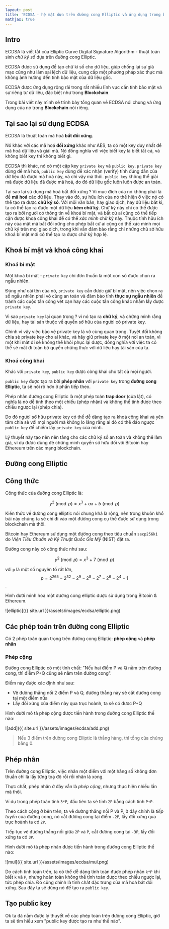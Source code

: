 ```yaml
---
layout: post
title: 'ECDSA - hệ mật dựa trên đường cong Elliptic và ứng dụng trong blockchain'
mathjax: true
---
```


## Intro

ECDSA là viết tắt của Elliptic Curve Digital Signature Algorithm - thuật toán sinh _chữ ký số_ dựa trên đường cong Elliptic.

ECDSA được sử dụng để tạo chữ kí số cho dữ liệu, giúp chống lại sự giả mạo cũng như làm sai lệch dữ liệu, cung cấp một phương pháp xác thực mà không ảnh hưởng đến tính bảo mật của dữ liệu gốc.

ECDSA được ứng dụng rộng rãi trong rất nhiều lĩnh vực cần tính bảo mật và sự riêng tư dữ liệu, đặc biệt như trong **Blockchain**.

Trong bài viết này mình sẽ trình bày tổng quan về ECDSA nói chung và ứng dụng của nó trong **Blockchain** nói riêng.

## Tại sao lại sử dụng ECDSA

ECDSA là thuật toán mã hoá **bất đối xứng**.

Nó khác với các mã hoá **đối xứng** khác như AES, ta có một key duy nhất để mã hoá dữ liệu và giải mã. Nó đồng nghĩa với việc biết key là biết tất cả, và không biết key thì không biết gì.

ECDSA thì khác, nó có một cặp key `private key` và `public key`. `private key` dùng dể mã hoá, `public key` dùng để xác nhận (verify) tính đúng đắn của dữ liệu đã được mã hoá này, và chỉ vậy mà thôi. `public key` không thể giải mã được dữ liệu đã được mã hoá, do đó dữ liệu gốc luôn luôn được an toàn.

Tại sao lại sử dụng mã hoá bất đối xứng ? Vì mục đích của nó không phải là để **mã hoá** các dữ liệu. Thay vào đó, sự hữu ích của nó thể hiện ở việc nó có thể tạo ra được **chữ ký số**. Với mỗi văn bản, hay giao dịch, hay dữ liệu bất kì, ta có thể tạo ra được một dữ liệu **kèm chữ ký**. Chữ ký này chỉ có thể được tạo ra bởi người có thông tin về khoá bí mật, và bất cứ ai cũng có thể tiếp cận được khoá công khai để có thể _xác minh_ chữ ký này. Thuộc tính hữu ích này của mật mã bất đối xứng cho phép bất cứ ai cũng có thể xác minh mọi chữ ký trên mọi giao dịch, trong khi vẫn đảm bảo rằng chỉ những chủ sở hữu khoá bí mật mới có thể tạo ra được chữ ký hợp lệ.

## Khoá bí mật và khoá công khai

### Khoá bí mật

Một khoá bí mật - `private key` chỉ đơn thuần là một con số được chọn ra ngẫu nhiên.

Đúng như cái tên của nó, `private key` cần được giữ bí mật, nên việc chọn ra số ngẫu nhiên phải vô cùng an toàn và đảm bảo tính **thực sự ngẫu nhiên** để tránh các cuộc tấn công vét cạn hay các cuộc tấn công khác nhằm lấy được `private key`.

Vì sao `private key` lại quan trọng ? vì nó tạo ra **chữ ký**, và chứng minh rằng dữ liệu, hay tài sản thuộc về quyền sở hữu của người có private key.

Chính vì vậy việc bảo vệ private key là vô cùng quan trọng. Tuyệt đối không chia sẻ private key cho ai khác, và hãy giữ private key ở một nơi an toàn, vì một khi mất đi sẽ không thể khôi phục lại được, đồng nghĩa với việc ta có thể sẽ mất đi toàn bộ quyền chứng thực với dữ liệu hay tài sản của ta.

### Khoá công khai

Khác với `private key`, `public key` được công khai cho tất cả mọi người.

`public key` được tạo ra bởi **phép nhân** với `private key` trong **đường cong Elliptic**, ta sẽ nói rõ hơn ở phần tiếp theo.

Phép nhân đường cong Elliptic là một phép toán **trap door** (cửa lật), có nghĩa là nó dễ tính theo một chiều (phép nhân) và không thể tính được theo chiều ngược lại (phép chia).

Do đó người sở hữu private key có thể dễ dàng tạo ra khoá công khai và yên tâm chia sẻ với mọi người mà không lo lắng rằng ai đó có thể đảo ngược `public key` để chiếm lấy `private key` của mình.

Lý thuyết này tạo nên nên tảng cho các chữ ký số an toàn và không thể làm giả, ví dụ được dùng đẻ chứng minh quyền sở hữu đối với Bitcoin hay Ethereum trên các mạng blockchain.

## Đường cong Elliptic

## Công thức

Công thức của đường cong Elliptic là:

$$ y^2 \pmod p = x^3 + ax + b \pmod p $$

Kiến thức về đường cong elliptic nói chung khá là rộng, nên trong khuôn khổ bài này chúng ta sẽ chỉ đi vào một đường cong cụ thể được sử dụng trong blockchain mà thôi.

Bitcoin hay Ethereum sử dụng một đường cong theo tiêu chuẩn `secp256k1` do _Viện Tiêu Chuẩn và Kỹ Thuật Quốc Gia Mỹ_ (NIST) đặt ra.

Đường cong này có công thức như sau:

$$ y^2 \pmod p = x^3 + 7 \pmod p $$

với `p` là một số nguyên tố rất lớn, $$ p = 2^{265} - 2^{32} - 2^9 - 2^8 - 2^7 - 2^6 - 2^4 - 1 $$.

Hình dưới minh hoạ một đường cong elliptic được sử dụng trong Bitcoin & Ethereum.

![elliptic]({{ site.url }}/assets/images/ecdsa/elliptic.png)

## Các phép toán trên đường cong Elliptic

Có 2 phép toán quan trọng trên đường cong Elliptic: **phép cộng** và **phép nhân**

### Phép cộng

Đường cong Elliptic có một tính chất: "Nếu hai điểm P và Q nằm trên đường cong, thì điểm P+Q cũng sẽ nằm trên đường cong".

Điểm này được xác định như sau:

- Vẽ đường thẳng nối 2 điểm P và Q, đường thẳng này sẽ cắt đường cong tại một điểm nữa
- Lấy đối xứng của điểm này qua trục hoành, ta sẽ có được P+Q

Hình dưới mô tả phép cộng được tiến hành trong đường cong Elliptic thế nào:

![add]({{ site.url }}/assets/images/ecdsa/add.png)

> Nếu 3 điểm trên đường cong Elliptic là thẳng hàng, thì tổng của chúng bằng 0.

## Phép nhân

Trên đường cong Elliptic, việc nhân một điểm với một hằng số không đơn thuần chỉ là lấy từng toạ độ rồi rồi nhân là xong.

Thực chất, phép nhân ở đây vẫn là _phép cộng_, nhưng thực hiện nhiều lần mà thôi.

Ví dụ trong phép toán tính `3*P`, đầu tiên ta sẽ tính `2P` bằng cách tính `P+P`.

Theo cách cộng ở bên trên, ta vẽ đường thẳng nối P và P, ở đây chính là _tiếp tuyến_ của đường cong, nó cắt đường cong tại điểm `-2P`, lấy đối xứng qua trục hoành ta có `2P`.

Tiếp tục vẽ đường thẳng nối giữa `2P` và `P`, cắt đường cong tại `-3P`, lấy đối xứng ta có `3P`.

Hình dưới mô tả phép nhân được tiến hành trong đường cong Elliptic thế nào:

![mul]({{ site.url }}/assets/images/ecdsa/mul.png)

Do cách tính toán trên, ta có thể dễ dàng tính toán được phép nhân `k*P` khi biết `k` và `P`, nhưng hoàn toàn không thể tính toán được theo chiều ngược lại, tức phép chia. Đó cũng chính là tính chất đặc trưng của mã hoá bất đối xứng. Sau đây ta sẽ dùng nó để tạo ra `public key`.

## Tạo public key

Ok ta đã nắm được lý thuyết về các phép toán trên đường cong Elliptic, giờ ta sẽ tìm hiểu xem "public key được tạo ra như thế nào".

